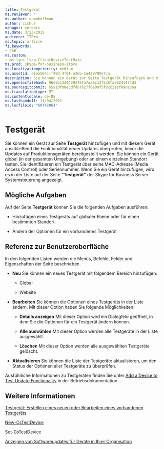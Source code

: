 ```yaml
---
title: Testgerät
ms.reviewer: ''
ms.author: v-mahoffman
author: cichur
manager: serdars
ms.date: 3/23/2015
audience: ITPro
ms.topic: article
f1.keywords:
- CSH
ms.custom:
- ms.lync.lscp.ClientDeviceTestMain
ms.prod: skype-for-business-itpro
ms.localizationpriority: medium
ms.assetid: a1ea564c-f403-4f61-a36b-5a429708e7ca
description: Sie können ein Gerät zur Seite Testgerät hinzufügen und mit diesem Gerät anschließend die Funktionalität neuer Updates überprüfen, bevor die Updates auf Produktionsgeräten bereitgestellt werden. Sie können ein Gerät global (in der gesamten Umgebung) oder an einem einzelnen Standort testen. Sie identifizieren ein Testgerät über seine MAC-Adresse (Media Access Control) oder Seriennummer. Wenn Sie ein Gerät hinzufügen, wird es in der Liste auf der Seite "Testgerät" der Skype for Business Server Systemsteuerung angezeigt.
ms.openlocfilehash: 96e9c12444293f6fa7aa0c12f538fae0241474d3
ms.sourcegitcommit: 65a10f80e5dfd67b2778e09f5f92c21ef09ce36a
ms.translationtype: MT
ms.contentlocale: de-DE
ms.lasthandoff: 11/04/2021
ms.locfileid: "60748061"
---
```

# <a name="test-device"></a>Testgerät

Sie können ein Gerät zur Seite **Testgerät** hinzufügen und mit diesem Gerät anschließend die Funktionalität neuer Updates überprüfen, bevor die Updates auf Produktionsgeräten bereitgestellt werden. Sie können ein Gerät global (in der gesamten Umgebung) oder an einem einzelnen Standort testen. Sie identifizieren ein Testgerät über seine MAC-Adresse (Media Access Control) oder Seriennummer. Wenn Sie ein Gerät hinzufügen, wird es in der Liste auf der Seite **"Testgerät"** der Skype for Business Server Systemsteuerung angezeigt.

## <a name="tasks-you-can-perform"></a>Mögliche Aufgaben

Auf der Seite **Testgerät** können Sie die folgenden Aufgaben ausführen:

- Hinzufügen eines Testgeräts auf globaler Ebene oder für einen bestimmten Standort

- Ändern der Optionen für ein vorhandenes Testgerät

## <a name="ui-reference"></a>Referenz zur Benutzeroberfläche

In den folgenden Listen werden die Menüs, Befehle, Felder und Eigenschaften der Seite beschrieben.

- **Neu** Sie können ein neues Testgerät mit folgendem Bereich hinzufügen:

  - Global

  - Website

- **Bearbeiten** Sie können die Optionen eines Testgeräts in der Liste ändern. Mit dieser Option haben Sie folgende Möglichkeiten:

  - **Details anzeigen** Mit dieser Option wird ein Dialogfeld geöffnet, in dem Sie die Optionen für ein Testgerät ändern können.

  - **Alle auswählen** Mit dieser Option werden alle Testgeräte in der Liste ausgewählt.

  - **Löschen** Mit dieser Option werden alle ausgewählten Testgeräte gelöscht.

- **Aktualisieren** Sie können die Liste der Testgeräte aktualisieren, um den Status der Optionen aller Testgeräte zu überprüfen.

Ausführliche Informationen zu Testgeräten finden Sie unter [Add a Device to Test Update Functionality](/previous-versions/office/lync-server-2013/lync-server-2013-create-a-device-to-test-update-functionality) in der Betriebsdokumentation.
## <a name="see-also"></a>Weitere Informationen

[Testgerät: Erstellen eines neuen oder Bearbeiten eines vorhandenen Testgeräts](test-device-create-new-or-edit-existing.md)

[New-CsTestDevice](/powershell/module/skype/new-cstestdevice?view=skype-ps)

[Set-CsTestDevice](/powershell/module/skype/set-cstestdevice?view=skype-ps)

[Anzeigen von Softwareupdates für Geräte in Ihrer Organisation](/previous-versions/office/lync-server-2013/lync-server-2013-view-software-updates-for-devices-in-your-organization)